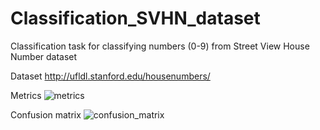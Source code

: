 

# Classification_SVHN_dataset
Classification task for classifying numbers (0-9) from Street View House Number dataset

Dataset
http://ufldl.stanford.edu/housenumbers/

Metrics
![metrics](https://user-images.githubusercontent.com/60583122/202700977-5f68b25e-353a-493f-9554-5164dfc5f372.png)

Confusion matrix
![confusion_matrix](https://user-images.githubusercontent.com/60583122/202700970-6dcde45f-01dd-4624-81e1-58136acb8492.png)
